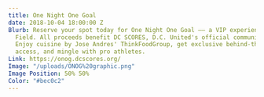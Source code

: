 ```yaml
---
title: One Night One Goal
date: 2018-10-04 18:00:00 Z
Blurb: Reserve your spot today for One Night One Goal –– a VIP experience at Audi
  Field. All proceeds benefit DC SCORES, D.C. United's official community partner.
  Enjoy cuisine by Jose Andres' ThinkFoodGroup, get exclusive behind-the-scenes stadium
  access, and mingle with pro athletes.
Link: https://onog.dcscores.org/
Image: "/uploads/ONOG%20graphic.png"
Image Position: 50% 50%
Color: "#bec0c2"
---
```


